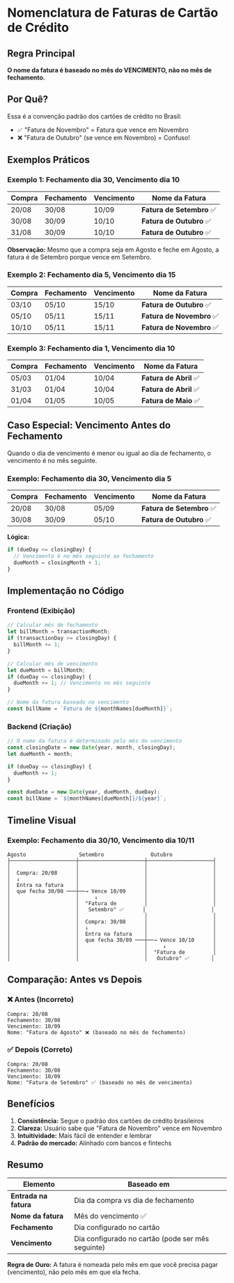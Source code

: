 # Nomenclatura de Faturas de Cartão de Crédito

## Regra Principal

**O nome da fatura é baseado no mês do VENCIMENTO, não no mês de fechamento.**

## Por Quê?

Essa é a convenção padrão dos cartões de crédito no Brasil:

- ✅ "Fatura de Novembro" = Fatura que vence em Novembro
- ❌ "Fatura de Outubro" (se vence em Novembro) = Confuso!

## Exemplos Práticos

### Exemplo 1: Fechamento dia 30, Vencimento dia 10

| Compra | Fechamento | Vencimento | Nome da Fatura            |
| ------ | ---------- | ---------- | ------------------------- |
| 20/08  | 30/08      | 10/09      | **Fatura de Setembro** ✅ |
| 30/08  | 30/09      | 10/10      | **Fatura de Outubro** ✅  |
| 31/08  | 30/09      | 10/10      | **Fatura de Outubro** ✅  |

**Observação:** Mesmo que a compra seja em Agosto e feche em Agosto, a fatura é de Setembro porque vence em Setembro.

### Exemplo 2: Fechamento dia 5, Vencimento dia 15

| Compra | Fechamento | Vencimento | Nome da Fatura            |
| ------ | ---------- | ---------- | ------------------------- |
| 03/10  | 05/10      | 15/10      | **Fatura de Outubro** ✅  |
| 05/10  | 05/11      | 15/11      | **Fatura de Novembro** ✅ |
| 10/10  | 05/11      | 15/11      | **Fatura de Novembro** ✅ |

### Exemplo 3: Fechamento dia 1, Vencimento dia 10

| Compra | Fechamento | Vencimento | Nome da Fatura         |
| ------ | ---------- | ---------- | ---------------------- |
| 05/03  | 01/04      | 10/04      | **Fatura de Abril** ✅ |
| 31/03  | 01/04      | 10/04      | **Fatura de Abril** ✅ |
| 01/04  | 01/05      | 10/05      | **Fatura de Maio** ✅  |

## Caso Especial: Vencimento Antes do Fechamento

Quando o dia de vencimento é menor ou igual ao dia de fechamento, o vencimento é no mês seguinte.

### Exemplo: Fechamento dia 30, Vencimento dia 5

| Compra | Fechamento | Vencimento | Nome da Fatura            |
| ------ | ---------- | ---------- | ------------------------- |
| 20/08  | 30/08      | 05/09      | **Fatura de Setembro** ✅ |
| 30/08  | 30/09      | 05/10      | **Fatura de Outubro** ✅  |

**Lógica:**

```typescript
if (dueDay <= closingDay) {
  // Vencimento é no mês seguinte ao fechamento
  dueMonth = closingMonth + 1;
}
```

## Implementação no Código

### Frontend (Exibição)

```typescript
// Calcular mês de fechamento
let billMonth = transactionMonth;
if (transactionDay >= closingDay) {
  billMonth += 1;
}

// Calcular mês de vencimento
let dueMonth = billMonth;
if (dueDay <= closingDay) {
  dueMonth += 1; // Vencimento no mês seguinte
}

// Nome da fatura baseado no vencimento
const billName = `Fatura de ${monthNames[dueMonth]}`;
```

### Backend (Criação)

```typescript
// O nome da fatura é determinado pelo mês do vencimento
const closingDate = new Date(year, month, closingDay);
let dueMonth = month;

if (dueDay <= closingDay) {
  dueMonth += 1;
}

const dueDate = new Date(year, dueMonth, dueDay);
const billName = `${monthNames[dueMonth]}/${year}`;
```

## Timeline Visual

### Exemplo: Fechamento dia 30/10, Vencimento dia 10/11

```
Agosto                 Setembro               Outubro
├─────────────────────┼─────────────────────┼─────────────────────┤
│                     │                     │                     │
│  Compra: 20/08      │                     │                     │
│  ↓                  │                     │                     │
│  Entra na fatura    │                     │                     │
│  que fecha 30/08 ───┼──→ Vence 10/09      │                     │
│                     │     ↓               │                     │
│                     │  "Fatura de         │                     │
│                     │   Setembro" ✅      │                     │
│                     │                     │                     │
│                     │  Compra: 30/08      │                     │
│                     │  ↓                  │                     │
│                     │  Entra na fatura    │                     │
│                     │  que fecha 30/09 ───┼──→ Vence 10/10      │
│                     │                     │     ↓               │
│                     │                     │  "Fatura de         │
│                     │                     │   Outubro" ✅       │
```

## Comparação: Antes vs Depois

### ❌ Antes (Incorreto)

```
Compra: 20/08
Fechamento: 30/08
Vencimento: 10/09
Nome: "Fatura de Agosto" ❌ (baseado no mês de fechamento)
```

### ✅ Depois (Correto)

```
Compra: 20/08
Fechamento: 30/08
Vencimento: 10/09
Nome: "Fatura de Setembro" ✅ (baseado no mês de vencimento)
```

## Benefícios

1. **Consistência:** Segue o padrão dos cartões de crédito brasileiros
2. **Clareza:** Usuário sabe que "Fatura de Novembro" vence em Novembro
3. **Intuitividade:** Mais fácil de entender e lembrar
4. **Padrão do mercado:** Alinhado com bancos e fintechs

## Resumo

| Elemento              | Baseado em                                        |
| --------------------- | ------------------------------------------------- |
| **Entrada na fatura** | Dia da compra vs dia de fechamento                |
| **Nome da fatura**    | Mês do vencimento ✅                              |
| **Fechamento**        | Dia configurado no cartão                         |
| **Vencimento**        | Dia configurado no cartão (pode ser mês seguinte) |

**Regra de Ouro:** A fatura é nomeada pelo mês em que você precisa pagar (vencimento), não pelo mês em que ela fecha.
